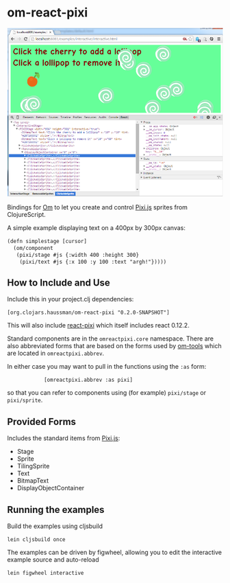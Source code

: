 om-react-pixi
=============

![Interactive example](docs/clickablesprites.png)

Bindings for [Om](https://github.com/swannodette/om) to let you create and
control [Pixi.js](https://github.com/GoodBoyDigital/pixi.js/) sprites from ClojureScript.

A simple example displaying text on a 400px by 300px canvas:

```
(defn simplestage [cursor]
  (om/component
   (pixi/stage #js {:width 400 :height 300}
    (pixi/text #js {:x 100 :y 100 :text "argh!"}))))
```

## How to Include and Use

Include this in your project.clj dependencies:

```
[org.clojars.haussman/om-react-pixi "0.2.0-SNAPSHOT"]
```
This will also include [react-pixi](https://github.com/Izzimach/react-pixi/)
which itself includes react 0.12.2.

Standard components are in the `omreactpixi.core` namespace. There are also abbreviated forms that are based on the
forms used by [om-tools](https://github.com/Prismatic/om-tools) which are located in `omreactpixi.abbrev`.

In either case you may want to pull in the functions using the `:as` form:

```
            [omreactpixi.abbrev :as pixi]
```

so that you can refer to components using (for example) `pixi/stage` or `pixi/sprite`.

## Provided Forms

Includes the standard items from [Pixi.js](https://github.com/GoodBoyDigital/pixi.js/):

- Stage
- Sprite
- TilingSprite
- Text
- BitmapText
- DisplayObjectContainer

## Running the examples

Build the examples using cljsbuild

```
lein cljsbuild once
```

The examples can be driven by figwheel, allowing you to edit the interactive
example source and auto-reload

```
lein figwheel interactive
```
